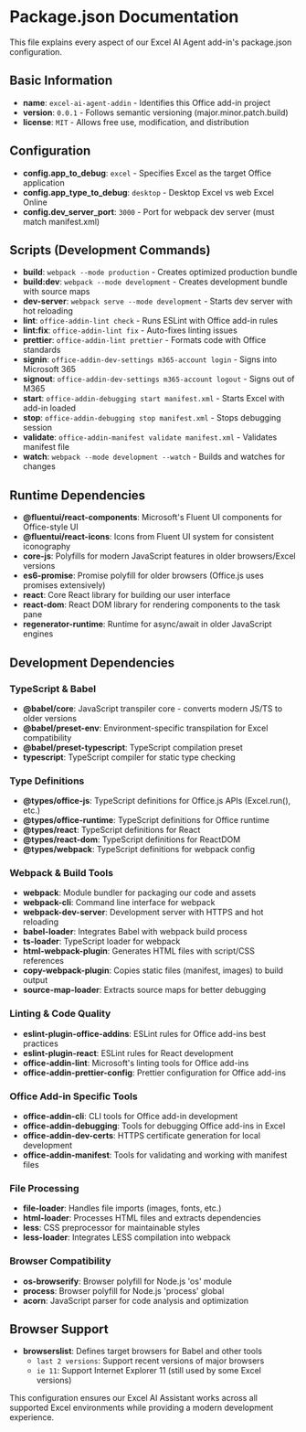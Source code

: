 # Package.json Documentation

This file explains every aspect of our Excel AI Agent add-in's package.json configuration.

## Basic Information
- **name**: `excel-ai-agent-addin` - Identifies this Office add-in project
- **version**: `0.0.1` - Follows semantic versioning (major.minor.patch.build)
- **license**: `MIT` - Allows free use, modification, and distribution

## Configuration
- **config.app_to_debug**: `excel` - Specifies Excel as the target Office application
- **config.app_type_to_debug**: `desktop` - Desktop Excel vs web Excel Online
- **config.dev_server_port**: `3000` - Port for webpack dev server (must match manifest.xml)

## Scripts (Development Commands)
- **build**: `webpack --mode production` - Creates optimized production bundle
- **build:dev**: `webpack --mode development` - Creates development bundle with source maps
- **dev-server**: `webpack serve --mode development` - Starts dev server with hot reloading
- **lint**: `office-addin-lint check` - Runs ESLint with Office add-in rules
- **lint:fix**: `office-addin-lint fix` - Auto-fixes linting issues
- **prettier**: `office-addin-lint prettier` - Formats code with Office standards
- **signin**: `office-addin-dev-settings m365-account login` - Signs into Microsoft 365
- **signout**: `office-addin-dev-settings m365-account logout` - Signs out of M365
- **start**: `office-addin-debugging start manifest.xml` - Starts Excel with add-in loaded
- **stop**: `office-addin-debugging stop manifest.xml` - Stops debugging session
- **validate**: `office-addin-manifest validate manifest.xml` - Validates manifest file
- **watch**: `webpack --mode development --watch` - Builds and watches for changes

## Runtime Dependencies
- **@fluentui/react-components**: Microsoft's Fluent UI components for Office-style UI
- **@fluentui/react-icons**: Icons from Fluent UI system for consistent iconography
- **core-js**: Polyfills for modern JavaScript features in older browsers/Excel versions
- **es6-promise**: Promise polyfill for older browsers (Office.js uses promises extensively)
- **react**: Core React library for building our user interface
- **react-dom**: React DOM library for rendering components to the task pane
- **regenerator-runtime**: Runtime for async/await in older JavaScript engines

## Development Dependencies

### TypeScript & Babel
- **@babel/core**: JavaScript transpiler core - converts modern JS/TS to older versions
- **@babel/preset-env**: Environment-specific transpilation for Excel compatibility
- **@babel/preset-typescript**: TypeScript compilation preset
- **typescript**: TypeScript compiler for static type checking

### Type Definitions
- **@types/office-js**: TypeScript definitions for Office.js APIs (Excel.run(), etc.)
- **@types/office-runtime**: TypeScript definitions for Office runtime
- **@types/react**: TypeScript definitions for React
- **@types/react-dom**: TypeScript definitions for ReactDOM
- **@types/webpack**: TypeScript definitions for webpack config

### Webpack & Build Tools
- **webpack**: Module bundler for packaging our code and assets
- **webpack-cli**: Command line interface for webpack
- **webpack-dev-server**: Development server with HTTPS and hot reloading
- **babel-loader**: Integrates Babel with webpack build process
- **ts-loader**: TypeScript loader for webpack
- **html-webpack-plugin**: Generates HTML files with script/CSS references
- **copy-webpack-plugin**: Copies static files (manifest, images) to build output
- **source-map-loader**: Extracts source maps for better debugging

### Linting & Code Quality
- **eslint-plugin-office-addins**: ESLint rules for Office add-ins best practices
- **eslint-plugin-react**: ESLint rules for React development
- **office-addin-lint**: Microsoft's linting tools for Office add-ins
- **office-addin-prettier-config**: Prettier configuration for Office add-ins

### Office Add-in Specific Tools
- **office-addin-cli**: CLI tools for Office add-in development
- **office-addin-debugging**: Tools for debugging Office add-ins in Excel
- **office-addin-dev-certs**: HTTPS certificate generation for local development
- **office-addin-manifest**: Tools for validating and working with manifest files

### File Processing
- **file-loader**: Handles file imports (images, fonts, etc.)
- **html-loader**: Processes HTML files and extracts dependencies
- **less**: CSS preprocessor for maintainable styles
- **less-loader**: Integrates LESS compilation into webpack

### Browser Compatibility
- **os-browserify**: Browser polyfill for Node.js 'os' module
- **process**: Browser polyfill for Node.js 'process' global
- **acorn**: JavaScript parser for code analysis and optimization

## Browser Support
- **browserslist**: Defines target browsers for Babel and other tools
  - `last 2 versions`: Support recent versions of major browsers
  - `ie 11`: Support Internet Explorer 11 (still used by some Excel versions)

This configuration ensures our Excel AI Assistant works across all supported Excel environments while providing a modern development experience.